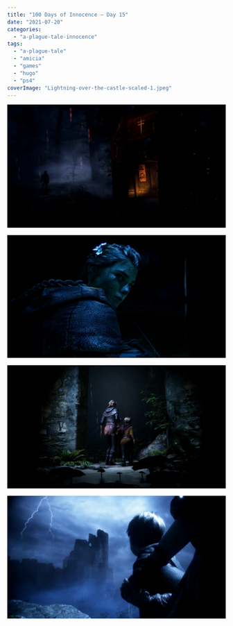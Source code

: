 ```yaml
---
title: "100 Days of Innocence — Day 15"
date: "2021-07-20"
categories: 
  - "a-plague-tale-innocence"
tags: 
  - "a-plague-tale"
  - "amicia"
  - "games"
  - "hugo"
  - "ps4"
coverImage: "Lightning-over-the-castle-scaled-1.jpeg"
---
```


[![](images/Alchemist-Cart-in-the-dark-scaled-1.jpeg)](https://davidpeach.co.uk/wp-content/uploads/2023/01/Alchemist-Cart-in-the-dark-scaled-1.jpeg)

[![](images/Amicia-in-the-blue-glow-scaled-1.jpeg)](https://davidpeach.co.uk/wp-content/uploads/2023/01/Amicia-in-the-blue-glow-scaled-1.jpeg)

[![](images/Walking-into-the-underground-scaled-1.jpeg)](https://davidpeach.co.uk/wp-content/uploads/2023/01/Walking-into-the-underground-scaled-1.jpeg)

[![](images/Lightning-over-the-castle-scaled-1.jpeg)](https://davidpeach.co.uk/wp-content/uploads/2023/01/Lightning-over-the-castle-scaled-1.jpeg)
